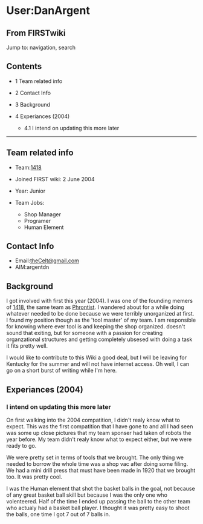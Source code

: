 # User:DanArgent

## From FIRSTwiki

Jump to: navigation, search

## Contents

- 1 Team related info
- 2 Contact Info
- 3 Background
- 4 Experiances (2004)

  - 4.1 I intend on updating this more later

--------------------------------------------------------------------------------

## Team related info

- Team:[1418](1418 "1418")
- Joined FIRST wiki: 2 June 2004
- Year: Junior
- Team Jobs: 

  - Shop Manager
  - Programer
  - Human Element

## Contact Info

- Email:theCelt@gmail.com
- AIM:argentdn

## Background

I got involved with first this year (2004). I was one of the founding memers of [1418](1418 "1418"), the same team as [Phrontist](User:Phrontist "User:Phrontist"). I wandered about for a while doing whatever needed to be done because we were terribly unorganized at first. I found my position though as the 'tool master' of my team. I am responsible for knowing where ever tool is and keeping the shop organized. doesn't sound that exiting, but for someone with a passion for creating organzational structures and getting completely ubsesed with doing a task it fits pretty well.

I would like to contribute to this Wiki a good deal, but I will be leaving for Kentucky for the summer and will not have internet access. Oh well, I can go on a short burst of writing while I'm here.

## Experiances (2004)

### I intend on updating this more later

On first walking into the 2004 compatition, I didn't realy know what to expect. This was the first compatition that I have gone to and all I had seen was some up close pictures that my team sponser had taken of robots the year before. My team didn't realy know what to expect either, but we were ready to go.

We were pretty set in terms of tools that we brought. The only thing we needed to borrow the whole time was a shop vac after doing some filing. We had a mini drill press that must have been made in 1920 that we brought too. It was pretty cool.

I was the Human element that shot the basket balls in the goal, not because of any great basket ball skill but because I was the only one who volenteered. Half of the time I ended up passing the ball to the other team who actualy had a basket ball player. I thought it was pretty easy to shoot the balls, one time I got 7 out of 7 balls in.
